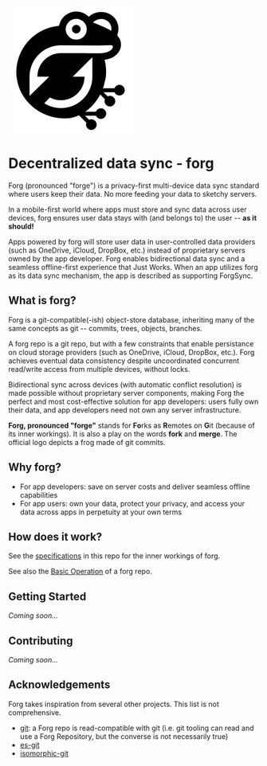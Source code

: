 <img src="./docs/forgsync-logo2-512.png" alt="ForgSync logo" width="256"/>

# Decentralized data sync - forg

Forg (pronounced "forge") is a privacy-first multi-device data sync standard where users keep their data. No more feeding your data to sketchy servers.

In a mobile-first world where apps must store and sync data across user devices, forg ensures user data stays with (and belongs to) the user -- **as it should!**

Apps powered by forg will store user data in user-controlled data providers
(such as OneDrive, iCloud, DropBox, etc.) instead of proprietary servers
owned by the app developer.
Forg enables bidirectional data sync and a seamless offline-first experience that Just Works.
When an app utilizes forg as its data sync mechanism, the app is described as supporting ForgSync.


## What is forg?

Forg is a git-compatible(-ish) object-store database, inheriting many of the same concepts as git -- commits, trees, objects, branches.

A forg repo is a git repo, but with a few constraints
that enable persistance on cloud storage providers (such as OneDrive, iCloud, DropBox, etc.).
Forg achieves eventual data consistency despite uncoordinated concurrent read/write access from multiple devices, without locks.

Bidirectional sync across devices (with automatic conflict resolution) is made possible without proprietary server components,
making Forg the perfect and most cost-effective solution for app developers:
users fully own their data, and app developers need not own any server infrastructure.

**Forg, pronounced "forge"** stands for **Fo**rks as **R**emotes on **G**it (because of its inner workings). It is also a play on the words **fork** and **merge**. The official logo depicts a frog made of git commits.


## Why forg?

* For app developers: save on server costs and deliver seamless offline capabilities
* For app users: own your data, protect your privacy, and access your data across apps in perpetuity at your own terms


## How does it work?

See the [specifications](./docs/specs.md) in this repo for the inner workings of forg.

See also the [Basic Operation](./docs/basic-operation.md) of a forg repo.


## Getting Started

_Coming soon..._


## Contributing

_Coming soon..._


## Acknowledgements

Forg takes inspiration from several other projects. This list is not comprehensive.

- [git](https://git-scm.com/book/en/v2/Git-Internals-Plumbing-and-Porcelain):
  a Forg repo is read-compatible with git (i.e. git tooling can read and use a Forg Repository, but the converse is not necessarily true)
- [es-git](https://github.com/es-git/es-git)
- [isomorphic-git](https://github.com/isomorphic-git/isomorphic-git)
